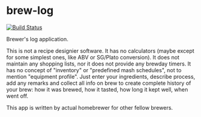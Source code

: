 brew-log
========

[![Build Status](https://travis-ci.org/zgoda/brew-log.png)](https://travis-ci.org/zgoda/brew-log)

Brewer's log application.

This is not a recipe designier software. It has no calculators (maybe except for some simplest ones, like ABV or SG/Plato conversion). It does not maintain any shopping lists, nor it does not provide any brewday timers. It has no concept of "inventory" or "predefined mash schedules", not to mention "equipment profile". Just enter your ingredients, describe process, add any remarks and collect all info on brew to create complete history of your brew: how it was brewed, how it tasted, how long it kept well, when went off.

This app is written by actual homebrewer for other fellow brewers.
